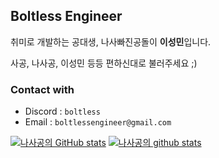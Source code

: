 ## Boltless Engineer

취미로 개발하는 공대생, 나사빠진공돌이 **이성민**입니다.

사공, 나사공, 이성민 등등 편하신대로 불러주세요 ;)

### Contact with

- Discord : `boltless`
- Email : `boltlessengineer@gmail.com`

[![나사공의 GitHub stats](https://github-readme-stats.vercel.app/api?username=boltlessengineer&theme=github_dark&border_color=30363d)](https://github.com/boltlessengineer)
[![나사공의 github stats](https://github-readme-stats.vercel.app/api/top-langs/?username=boltlessengineer&theme=github_dark&border_color=30363d&layout=compact)](https://github.com/boltlessengineer)
